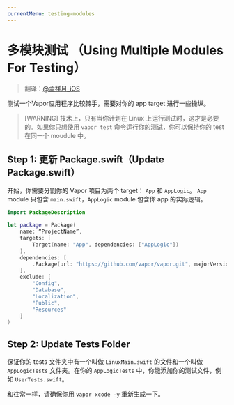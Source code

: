 ```yaml
---
currentMenu: testing-modules
---
```


# 多模块测试 （Using Multiple Modules For Testing）

> 翻译：[@孟祥月_iOS](http://weibo.com/u/1750643861)

测试一个Vapor应用程序比较棘手，需要对你的 app target 进行一些操纵。

> [WARNING] 技术上，只有当你计划在 Linux 上运行测试时，这才是必要的。如果你只想使用 `vapor test` 命令运行你的测试，你可以保持你的 test 在同一个 moudule 中。

## **Step 1:** 更新 Package.swift（Update Package.swift）

开始，你需要分割你的 Vapor 项目为两个 target： `App` 和 `AppLogic`。 `App` module 只包含 `main.swift`，`AppLogic` module 包含你 app 的实际逻辑。

```swift
import PackageDescription

let package = Package(
    name: “ProjectName”,
    targets: [
        Target(name: "App", dependencies: ["AppLogic"])
    ],
    dependencies: [
        .Package(url: "https://github.com/vapor/vapor.git", majorVersion: 1, minor: 3)
    ],
    exclude: [
        "Config",
        "Database",
        "Localization",
        "Public",
        "Resources"
    ]
)
```

## **Step 2:** Update Tests Folder

保证你的 tests 文件夹中有一个叫做 `LinuxMain.swift` 的文件和一个叫做 `AppLogicTests` 文件夹。在你的 `AppLogicTests` 中，你能添加你的测试文件，例如 `UserTests.swift`。

和往常一样，请确保你用 `vapor xcode -y` 重新生成一下。
